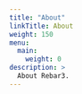 ```yaml
---
title: "About"
linkTitle: About
weight: 150
menu:
  main:
    weight: 0
description: >
  About Rebar3.
---
```

